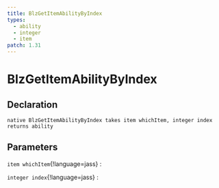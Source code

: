 ```yaml
---
title: BlzGetItemAbilityByIndex
types:
  - ability
  - integer
  - item
patch: 1.31
---
```


# BlzGetItemAbilityByIndex

## Declaration

```jass
native BlzGetItemAbilityByIndex takes item whichItem, integer index returns ability
```

## Parameters
`item whichItem`{!language=jass}
: 

`integer index`{!language=jass}
: 
